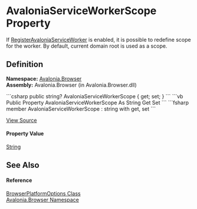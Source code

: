 # AvaloniaServiceWorkerScope Property


If <a href="P_Avalonia_Browser_BrowserPlatformOptions_RegisterAvaloniaServiceWorker">RegisterAvaloniaServiceWorker</a> is enabled, it is possible to redefine scope for the worker. By default, current domain root is used as a scope.



## Definition
**Namespace:** <a href="N_Avalonia_Browser">Avalonia.Browser</a>  
**Assembly:** Avalonia.Browser (in Avalonia.Browser.dll)

<Tabs groupId="api-code-preview">
<TabItem value="csharp" label="C#">
```csharp
public string? AvaloniaServiceWorkerScope { get; set; }
```
</TabItem>
<TabItem value="vb" label="VB">
```vb
Public Property AvaloniaServiceWorkerScope As String
	Get
	Set
```
</TabItem>
<TabItem value="fsharp" label="F#">
```fsharp
member AvaloniaServiceWorkerScope : string with get, set
```
</TabItem>
</Tabs>



<a href="https://github.com/AvaloniaUI/Avalonia/tree/master/src/Browser/Avalonia.Browser/BrowserAppBuilder.cs#L49" title="View the source code">View Source</a>



#### Property Value
<a href="https://learn.microsoft.com/dotnet/api/system.string" target="_blank" rel="noopener noreferrer">String</a>

## See Also


#### Reference
<a href="T_Avalonia_Browser_BrowserPlatformOptions">BrowserPlatformOptions Class</a>  
<a href="N_Avalonia_Browser">Avalonia.Browser Namespace</a>  


